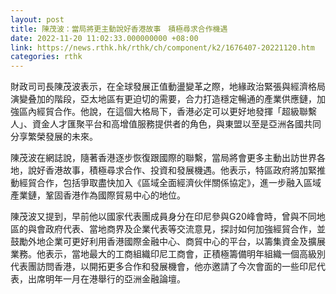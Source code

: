 ```yaml
---
layout: post
title: 陳茂波：當局將更主動說好香港故事　積極尋求合作機遇
date: 2022-11-20 11:02:33.000000000 +08:00
link: https://news.rthk.hk/rthk/ch/component/k2/1676407-20221120.htm
categories: rthk
---
```


財政司司長陳茂波表示，在全球發展正值動盪變革之際，地緣政治緊張與經濟格局演變叠加的階段，亞太地區有更迫切的需要，合力打造穩定暢通的產業供應鏈，加強區內經貿合作。他說，在這個大格局下，香港必定可以更好地發揮「超級聯繫人」、資金人才匯聚平台和高增值服務提供者的角色，與東盟以至是亞洲各國共同分享繁榮發展的未來。

陳茂波在網誌說，隨著香港逐步恢復跟國際的聯繫，當局將會更多主動出訪世界各地，說好香港故事，積極尋求合作、投資和發展機遇。他表示，特區政府將加緊推動經貿合作，包括爭取盡快加入《區域全面經濟伙伴關係協定》，進一步融入區域產業鏈，鞏固香港作為國際貿易中心的地位。

陳茂波又提到，早前他以國家代表團成員身分在印尼參與G20峰會時，曾與不同地區的與會政府代表、當地商界及企業代表等交流意見，探討如何加強經貿合作，並鼓勵外地企業可更好利用香港國際金融中心、商貿中心的平台，以籌集資金及擴展業務。他表示，當地最大的工商組織印尼工商會，正積極籌備明年組織一個高級別代表團訪問香港，以開拓更多合作和發展機會，他亦邀請了今次會面的一些印尼代表，出席明年一月在港舉行的亞洲金融論壇。
